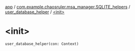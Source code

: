 [app](../../index.md) / [com.example.chaosruler.msa_manager.SQLITE_helpers](../index.md) / [user_database_helper](index.md) / [&lt;init&gt;](.)

# &lt;init&gt;

`user_database_helper(con: Context)`
